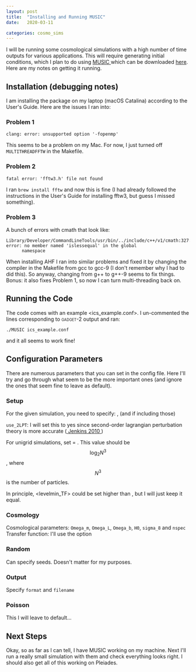 ```yaml
---
layout: post
title:  "Installing and Running MUSIC"
date:   2020-03-11

categories: cosmo_sims
---
```



I will be running some cosmological simulations with a high number of time outputs for various applications. This will require generating initial conditions, which I plan to do using <a href="https://ui.adsabs.harvard.edu/abs/2011MNRAS.415.2101H/abstract"> MUSIC </a> which can be downloaded <a href="https://www-n.oca.eu/ohahn/MUSIC/">here</a>. Here are my notes on getting it running.


## Installation (debugging notes)

I am installing the package on my laptop (macOS Catalina) according to the User's Guide. Here are the issues I ran into:

### Problem 1

```
clang: error: unsupported option '-fopenmp'
```

This seems to be a problem on my Mac. For now, I just turned off <code>MULTITHREADFFTW</code> in the Makefile.

### Problem 2

```
fatal error: 'fftw3.h' file not found
```

I ran <code>brew install fftw</code> and now this is fine (I had already followed the instructions in the User's Guide for installing fftw3, but guess I missed something).

### Problem 3

A bunch of errors with cmath that look like:

```
Library/Developer/CommandLineTools/usr/bin/../include/c++/v1/cmath:327:9: error: no member named 'islessequal' in the global
      namespace
 ```

When installing  <span style="font-variant:small-caps;">AHF</span> I ran into similar problems and fixed it by changing the compiler in the Makefile from gcc to gcc-9 (I don't remember why I had to did this). So anyway, changing from g++ to g++-9 seems to fix things. Bonus: it also fixes Problem 1, so now I can turn multi-threading back on.



## Running the Code

The code comes with an example <ics_example.conf>. I un-commented the lines corresponding to <span style="font-variant:small-caps;">gadget-2</span> output and ran:

```
./MUSIC ics_example.conf
```

and it all seems to work fine!



## Configuration Parameters

There are numerous parameters that you can set in the config file. Here I'll try and go through what seem to be the more important ones (and ignore the ones that seem fine to leave as default).

### Setup

For the given simulation, you need to specify: <boxlength>, <zstart> (and <baryons> if including those)

<code>use_2LPT</code>: I will set this to yes since second-order lagrangian perturbation theory is more accurate (<a href="https://ui.adsabs.harvard.edu/abs/2010MNRAS.403.1859J/abstract"> Jenkins 2010 </a>)


For unigrid simulations, set <levelmin> = <levelmax>. This value should be $$\log_2 N^3$$, where $$N^3$$ is the number of particles.

In principle, <levelmin_TF> could be set higher than <levelmin>, but I will just keep it equal.


### Cosmology

Cosmological parameters: <code>Omega_m</code>, <code>Omega_L</code>, <code>Omega_b</code>, <code>H0</code>, <code>sigma_8</code> and <code>nspec</code>
Transfer function: I'll use the <eisenstein> option

### Random

Can specify seeds. Doesn't matter for my purposes.


### Output

Specify <code>format</code> and <code>filename</code>

### Poisson

This I will leave to default...

## Next Steps

Okay, so as far as I can tell, I have MUSIC working on my machine. Next I'll run a really small simulation with them and check everything looks right. I should also get all of this working on Pleiades.
